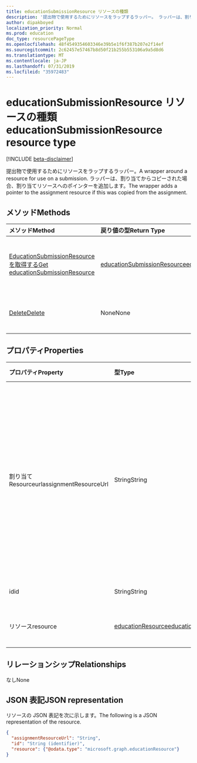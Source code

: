 ```yaml
---
title: educationSubmissionResource リソースの種類
description: '提出物で使用するためにリソースをラップするラッパー。 ラッパーは、割り当てからコピーされた場合、割り当てリソースへのポインターを追加します。  '
author: dipakboyed
localization_priority: Normal
ms.prod: education
doc_type: resourcePageType
ms.openlocfilehash: 48f4549354603346e39b5e1f6f387b207e2f14ef
ms.sourcegitcommit: 2c62457e57467b8d50f21b255b553106a9a5d8d6
ms.translationtype: MT
ms.contentlocale: ja-JP
ms.lasthandoff: 07/31/2019
ms.locfileid: "35972483"
---
```

# <a name="educationsubmissionresource-resource-type"></a><span data-ttu-id="f2cac-104">educationSubmissionResource リソースの種類</span><span class="sxs-lookup"><span data-stu-id="f2cac-104">educationSubmissionResource resource type</span></span>

[!INCLUDE [beta-disclaimer](../../includes/beta-disclaimer.md)]

<span data-ttu-id="f2cac-105">提出物で使用するためにリソースをラップするラッパー。</span><span class="sxs-lookup"><span data-stu-id="f2cac-105">A wrapper around a resource for use on a submission.</span></span> <span data-ttu-id="f2cac-106">ラッパーは、割り当てからコピーされた場合、割り当てリソースへのポインターを追加します。</span><span class="sxs-lookup"><span data-stu-id="f2cac-106">The wrapper adds a pointer to the assignment resource if this was copied from the assignment.</span></span>  


## <a name="methods"></a><span data-ttu-id="f2cac-107">メソッド</span><span class="sxs-lookup"><span data-stu-id="f2cac-107">Methods</span></span>

| <span data-ttu-id="f2cac-108">メソッド</span><span class="sxs-lookup"><span data-stu-id="f2cac-108">Method</span></span>           | <span data-ttu-id="f2cac-109">戻り値の型</span><span class="sxs-lookup"><span data-stu-id="f2cac-109">Return Type</span></span>    |<span data-ttu-id="f2cac-110">説明</span><span class="sxs-lookup"><span data-stu-id="f2cac-110">Description</span></span>|
|:---------------|:--------|:----------|
|[<span data-ttu-id="f2cac-111">EducationSubmissionResource を取得する</span><span class="sxs-lookup"><span data-stu-id="f2cac-111">Get educationSubmissionResource</span></span>](../api/educationsubmissionresource-get.md) | [<span data-ttu-id="f2cac-112">educationSubmissionResource</span><span class="sxs-lookup"><span data-stu-id="f2cac-112">educationSubmissionResource</span></span>](educationsubmissionresource.md) |<span data-ttu-id="f2cac-113">**EducationSubmissionResource**オブジェクトのプロパティとリレーションシップを読み取ります。</span><span class="sxs-lookup"><span data-stu-id="f2cac-113">Read properties and relationships of an **educationSubmissionResource** object.</span></span>|
|[<span data-ttu-id="f2cac-114">Delete</span><span class="sxs-lookup"><span data-stu-id="f2cac-114">Delete</span></span>](../api/educationsubmissionresource-delete.md) | <span data-ttu-id="f2cac-115">None</span><span class="sxs-lookup"><span data-stu-id="f2cac-115">None</span></span> |<span data-ttu-id="f2cac-116">**EducationSubmissionResource**オブジェクトを削除します。</span><span class="sxs-lookup"><span data-stu-id="f2cac-116">Delete an **educationSubmissionResource** object.</span></span> |

## <a name="properties"></a><span data-ttu-id="f2cac-117">プロパティ</span><span class="sxs-lookup"><span data-stu-id="f2cac-117">Properties</span></span>
| <span data-ttu-id="f2cac-118">プロパティ</span><span class="sxs-lookup"><span data-stu-id="f2cac-118">Property</span></span>     | <span data-ttu-id="f2cac-119">型</span><span class="sxs-lookup"><span data-stu-id="f2cac-119">Type</span></span>   |<span data-ttu-id="f2cac-120">説明</span><span class="sxs-lookup"><span data-stu-id="f2cac-120">Description</span></span>|
|:---------------|:--------|:----------|
|<span data-ttu-id="f2cac-121">割り当て Resourceurl</span><span class="sxs-lookup"><span data-stu-id="f2cac-121">assignmentResourceUrl</span></span>|<span data-ttu-id="f2cac-122">String</span><span class="sxs-lookup"><span data-stu-id="f2cac-122">String</span></span>|<span data-ttu-id="f2cac-123">このリソースがコピーされた割り当てへのポインター。</span><span class="sxs-lookup"><span data-stu-id="f2cac-123">Pointer to the assignment from which this resource was copied.</span></span> <span data-ttu-id="f2cac-124">この値が null の場合、学生はリソースをアップロードしました。</span><span class="sxs-lookup"><span data-stu-id="f2cac-124">If this is null, the student uploaded the resource.</span></span>|
|<span data-ttu-id="f2cac-125">id</span><span class="sxs-lookup"><span data-stu-id="f2cac-125">id</span></span>|<span data-ttu-id="f2cac-126">String</span><span class="sxs-lookup"><span data-stu-id="f2cac-126">String</span></span>| <span data-ttu-id="f2cac-127">読み取り専用です。</span><span class="sxs-lookup"><span data-stu-id="f2cac-127">Read-only.</span></span>|
|<span data-ttu-id="f2cac-128">リソース</span><span class="sxs-lookup"><span data-stu-id="f2cac-128">resource</span></span>|[<span data-ttu-id="f2cac-129">educationResource</span><span class="sxs-lookup"><span data-stu-id="f2cac-129">educationResource</span></span>](educationresource.md)|<span data-ttu-id="f2cac-130">Resource オブジェクト。</span><span class="sxs-lookup"><span data-stu-id="f2cac-130">Resource object.</span></span>|

## <a name="relationships"></a><span data-ttu-id="f2cac-131">リレーションシップ</span><span class="sxs-lookup"><span data-stu-id="f2cac-131">Relationships</span></span>
<span data-ttu-id="f2cac-132">なし</span><span class="sxs-lookup"><span data-stu-id="f2cac-132">None</span></span>


## <a name="json-representation"></a><span data-ttu-id="f2cac-133">JSON 表記</span><span class="sxs-lookup"><span data-stu-id="f2cac-133">JSON representation</span></span>

<span data-ttu-id="f2cac-134">リソースの JSON 表記を次に示します。</span><span class="sxs-lookup"><span data-stu-id="f2cac-134">The following is a JSON representation of the resource.</span></span>

<!-- {
  "blockType": "resource",
  "optionalProperties": [

  ],
  "@odata.type": "microsoft.graph.educationSubmissionResource"
}-->

```json
{
  "assignmentResourceUrl": "String",
  "id": "String (identifier)",
  "resource": {"@odata.type": "microsoft.graph.educationResource"}
}
```

<!-- uuid: 8fcb5dbc-d5aa-4681-8e31-b001d5168d79
2015-10-25 14:57:30 UTC -->
<!--
{
  "type": "#page.annotation",
  "description": "educationSubmissionResource resource",
  "keywords": "",
  "section": "documentation",
  "tocPath": "",
  "suppressions": []
}
-->
